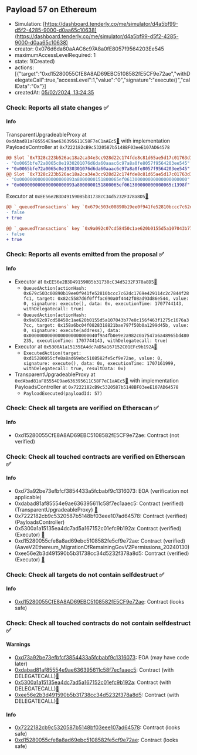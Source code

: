 ## Payload 57 on Ethereum

- Simulation: [https://dashboard.tenderly.co/me/simulator/d4a5bf99-d5f2-4285-9000-d0aa65c10638](https://dashboard.tenderly.co/me/simulator/d4a5bf99-d5f2-4285-9000-d0aa65c10638)
- creator: 0x076d6da60aAAC6c97A8a0fE8057f9564203Ee545
- maximumAccessLevelRequired: 1
- state: 1(Created)
- actions: [{"target":"0xd15280055CfE8A8AD69EBC5108582fE5CF9e72ae","withDelegateCall":true,"accessLevel":1,"value":"0","signature":"execute()","callData":"0x"}]
- createdAt: [05/02/2024, 13:24:35](https://etherscan.io/tx/0xed4a927f425ca7f8e2b26f26bce80decf227426f5f8faf6a3a05394249fe4183)

### Check: Reports all state changes :white_check_mark:

#### Info


TransparentUpgradeableProxy at `0xdAbad81aF85554E9ae636395611C58F7eC1aAEc5`[:ghost:](https://github.com/bgd-labs/aave-address-book "GovernanceV3Ethereum.PAYLOADS_CONTROLLER") with implementation PayloadsController at `0x7222182cB9c5320587b5148BF03eeE107AD64578`
```diff
@@ Slot `0x7328c223b526ac18a2ca34e3cc928d22c174fde8c81d65ae5d17c01763d134b1` @@
- "0x0065bfe72a0065c0e1930201076d6da60aaac6c97a8a0fe8057f9564203ee545"
+ "0x0065bfe72a0065c0e1930301076d6da60aaac6c97a8a0fe8057f9564203ee545"
@@ Slot `0x7328c223b526ac18a2ca34e3cc928d22c174fde8c81d65ae5d17c01763d134b2` @@
- "0x000000000000000000093a8000000151800065ef061300000000000000000000"
+ "0x000000000000000000093a8000000151800065ef061300000000000065c1398f"
```

Executor at `0xEE56e2B3D491590B5b31738cC34d5232F378a8D5`[:ghost:](https://github.com/bgd-labs/aave-address-book "AaveV2Ethereum.EMISSION_MANAGER")
```diff
@@ `_queuedTransactions` key `0x679c503c00890b19ee0f941fe52810bccc7c62dc1769e429114c2c7844f28fc1` @@
- false
+ true

@@ `_queuedTransactions` key `0x9a092c07cd58450c1ae620b0155d5a107043b77e0c156f463f1275c1676a37cc` @@
- false
+ true

```


### Check: Reports all events emitted from the proposal :white_check_mark:

#### Info

- Executor at `0xEE56e2B3D491590B5b31738cC34d5232F378a8D5`[:ghost:](https://github.com/bgd-labs/aave-address-book "AaveV2Ethereum.EMISSION_MANAGER")
  - `QueuedAction(actionHash: 0x679c503c00890b19ee0f941fe52810bccc7c62dc1769e429114c2c7844f28fc1, target: 0x82c5587d6f0fffac690a0f4442f08ad93d86e544, value: 0, signature: execute(), data: 0x, executionTime: 1707744143, withDelegatecall: true)`
  - `QueuedAction(actionHash: 0x9a092c07cd58450c1ae620b0155d5a107043b77e0c156f463f1275c1676a37cc, target: 0x158a6bc04f0828318821bae797f50b0a1299d45b, value: 0, signature: execute(address), data: 0x00000000000000000000000040f9a4fb0e9e2a982c0a7547a6a48965bd480235, executionTime: 1707744143, withDelegatecall: true)`
- Executor at `0x5300A1a15135EA4dc7aD5a167152C01EFc9b192A`[:ghost:](https://github.com/bgd-labs/aave-address-book "AaveV2Ethereum.POOL_ADMIN, AaveV2EthereumAMM.POOL_ADMIN, AaveV3Ethereum.ACL_ADMIN, GovernanceV3Ethereum.EXECUTOR_LVL_1")
  - `ExecutedAction(target: 0xd15280055cfe8a8ad69ebc5108582fe5cf9e72ae, value: 0, signature: execute(), data: 0x, executionTime: 1707161999, withDelegatecall: true, resultData: 0x)`
- TransparentUpgradeableProxy at `0xdAbad81aF85554E9ae636395611C58F7eC1aAEc5`[:ghost:](https://github.com/bgd-labs/aave-address-book "GovernanceV3Ethereum.PAYLOADS_CONTROLLER") with implementation PayloadsController at `0x7222182cB9c5320587b5148BF03eeE107AD64578`
  - `PayloadExecuted(payloadId: 57)`

### Check: Check all targets are verified on Etherscan :white_check_mark:

#### Info

- 0xd15280055CfE8A8AD69EBC5108582fE5CF9e72ae: Contract (not verified) 

### Check: Check all touched contracts are verified on Etherscan :white_check_mark:

#### Info

- 0xd73a92be73efbfcf3854433a5fcbabf9c1316073: EOA (verification not applicable)
- 0xdabad81af85554e9ae636395611c58f7ec1aaec5: Contract (verified) (TransparentUpgradeableProxy) [:ghost:](https://github.com/bgd-labs/aave-address-book "GovernanceV3Ethereum.PAYLOADS_CONTROLLER")
- 0x7222182cb9c5320587b5148bf03eee107ad64578: Contract (verified) (PayloadsController) 
- 0x5300a1a15135ea4dc7ad5a167152c01efc9b192a: Contract (verified) (Executor) [:ghost:](https://github.com/bgd-labs/aave-address-book "AaveV2Ethereum.POOL_ADMIN, AaveV2EthereumAMM.POOL_ADMIN, AaveV3Ethereum.ACL_ADMIN, GovernanceV3Ethereum.EXECUTOR_LVL_1")
- 0xd15280055cfe8a8ad69ebc5108582fe5cf9e72ae: Contract (verified) (AaveV2Ethereum_MigrationOfRemainingGovV2Permissions_20240130) 
- 0xee56e2b3d491590b5b31738cc34d5232f378a8d5: Contract (verified) (Executor) [:ghost:](https://github.com/bgd-labs/aave-address-book "AaveV2Ethereum.EMISSION_MANAGER")

### Check: Check all targets do not contain selfdestruct :white_check_mark:

#### Info

- [0xd15280055CfE8A8AD69EBC5108582fE5CF9e72ae](https://etherscan.io/address/0xd15280055CfE8A8AD69EBC5108582fE5CF9e72ae): Contract (looks safe)

### Check: Check all touched contracts do not contain selfdestruct :white_check_mark:

#### Warnings

- [0xd73a92be73efbfcf3854433a5fcbabf9c1316073](https://etherscan.io/address/0xd73a92be73efbfcf3854433a5fcbabf9c1316073): EOA (may have code later)
- [0xdabad81af85554e9ae636395611c58f7ec1aaec5](https://etherscan.io/address/0xdabad81af85554e9ae636395611c58f7ec1aaec5): Contract (with DELEGATECALL)[:ghost:](https://github.com/bgd-labs/aave-address-book "GovernanceV3Ethereum.PAYLOADS_CONTROLLER")
- [0x5300a1a15135ea4dc7ad5a167152c01efc9b192a](https://etherscan.io/address/0x5300a1a15135ea4dc7ad5a167152c01efc9b192a): Contract (with DELEGATECALL)[:ghost:](https://github.com/bgd-labs/aave-address-book "AaveV2Ethereum.POOL_ADMIN, AaveV2EthereumAMM.POOL_ADMIN, AaveV3Ethereum.ACL_ADMIN, GovernanceV3Ethereum.EXECUTOR_LVL_1")
- [0xee56e2b3d491590b5b31738cc34d5232f378a8d5](https://etherscan.io/address/0xee56e2b3d491590b5b31738cc34d5232f378a8d5): Contract (with DELEGATECALL)[:ghost:](https://github.com/bgd-labs/aave-address-book "AaveV2Ethereum.EMISSION_MANAGER")

#### Info

- [0x7222182cb9c5320587b5148bf03eee107ad64578](https://etherscan.io/address/0x7222182cb9c5320587b5148bf03eee107ad64578): Contract (looks safe)
- [0xd15280055cfe8a8ad69ebc5108582fe5cf9e72ae](https://etherscan.io/address/0xd15280055cfe8a8ad69ebc5108582fe5cf9e72ae): Contract (looks safe)

